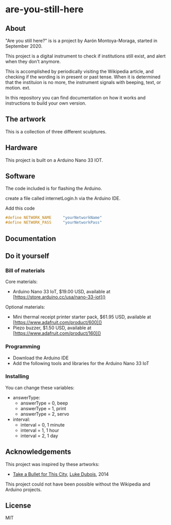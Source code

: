 # are-you-still-here

## About

"Are you still here?" is is a project by Aarón Montoya-Moraga, started in September 2020.

This project is a digital instrument to check if institutions still exist, and alert when they don't anymore.

This is accomplished by periodically visiting the Wikipedia article, and checking if the wording is in present or past tense. When it is determined that the instituion is no more, the instrument signals with beeping, text, or motion.
ext.

In this repository you can find documentation on how it works and instructions to build your own version.

## The artwork

This is a collection of three different sculptures.

## Hardware

This project is built on a Arduino Nano 33 IOT.

## Software

The code included is for flashing the Arduino.

create a file called internetLogin.h via the Arduino IDE.

Add this code

```h
#define NETWORK_NAME     "yourNetworkName"
#define NETWORK_PASS     "yourNetworkPass"
```


## Documentation

## Do it yourself

### Bill of materials


Core materials:
* Arduino Nano 33 IoT, $19.00 USD, available at [https://store.arduino.cc/usa/nano-33-iot]()

Optional materials:
* Mini thermal receipt printer starter pack, $61.95 USD, available at [https://www.adafruit.com/product/600]()
* Piezo buzzer, $1.50 USD, available at [https://www.adafruit.com/product/160]()

### Programming

* Download the Arduino IDE
* Add the following tools and libraries for the Arduino Nano 33 IoT


### Installing


You can change these variables:

* answerType:
  * answerType = 0, beep
  * answerType = 1, print
  * answerType = 2, servo
* interval:
  * interval = 0, 1 minute
  * interval = 1, 1 hour
  * interval = 2, 1 day

## Acknowledgements

This project was inspired by these artworks:

* [Take a Bullet for This City](http://sites.bxmc.poly.edu/~lukedubois/projects/index.html?id=gun), [Luke Dubois](http://lukedubois.com/), 2014

This project could not have been possible without the Wikipedia and Arduino projects.

## License

MIT
